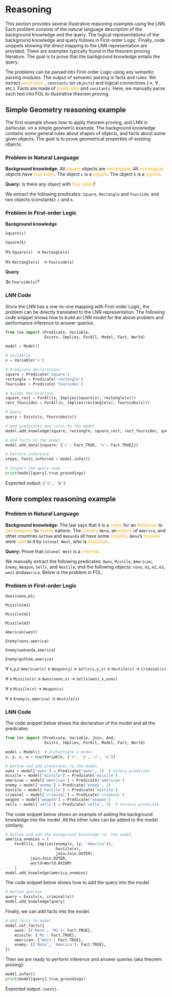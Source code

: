 # Reasoning 

This section provides several illustrative reasoning examples using the LNN. Each problem consists
of the natural language description of the background knowledge and the query. The logical 
representations of the background knowledge and query follows in First-order Logic. Finally,
code snippets showing the direct mapping to the LNN representation are provided. There are examples
typically found in the theorem proving literature. The goal is to prove that the background 
knowledge entails the query. 

The problems can be parsed into First-order Logic using any semantic parsing modules.
The output of semantic parsing is facts and rules. 
We extract <span style="color:orange">predicates</span> , `constants` (or `objects`)
and logical connectives (&rarr;, &forall;, etc.). 
Facts are made of <span style="color:orange">predicates</span> and `constants`. Here, we manually
parse each text into FOL to illustrative theorem proving.

## Simple Geometry reasoning example

The first example shows how to apply theorem proving, and LNN in particular, on a simple geometric
example. The background knowledge contains some general rules about shapes of objects, and
facts about some given objects. The goal is to prove geometrical properties of existing objects.

### Problem in Natural Language
**Background knowledge:** All <span style="color:orange">square</span> objects are <span style="color:orange">rectangular</span>. 
All <span style="color:orange">rectangular</span> objects have <span style="color:orange">four sides</span>. 
The object `c` is a <span style="color:orange">square</span>. The object `k` is a <span style="color:orange">square</span>.

**Query:** Is there any object with <span style="color:orange">four sides</span>?

We extract the following predicates: `Square`, `Rectangle` and `Fourside`; and two objects
(constants): `c` and `k`.

### Problem in First-order Logic
**Background knowledge**

``Square(c)`` 

``Square(k)``

&forall;x ``Square(x) `` &rarr; ``Rectangle(x)``

&forall;x ``Rectangle(x) `` &rarr; ``Fourside(x)``

**Query**

&exist;x ``Fourside(x)``?

### LNN Code

Since the LNN has a one-to-one mapping with First-order Logic, the problem can be 
directly translated to the LNN representation. The following code snippet shows how to
build an LNN model for the above problem and performance inference to answer queries.

```python
from lnn import (Predicate, Variable,
                 Exists, Implies, ForAll, Model, Fact, World)

model = Model()

# Variablle
x = Variable('x')

# Predicate declarations
square = Predicate('square')
rectangle = Predicate('rectangle')
foursides = Predicate('foursides')

# Axioms declarations
square_rect = ForAll(x, Implies(square(x), rectangle(x)))
rect_foursides = ForAll(x, Implies(rectangle(x), foursides(x)))

# Query
query = Exists(x, foursides(x))

# Add predicates and rules to the model
model.add_knowledge(square, rectangle, square_rect, rect_foursides, query)

# Add facts to the model
model.add_data({square: {'c': Fact.TRUE, 'k': Fact.TRUE}})

# Perform inference
steps, facts_inferred = model.infer()

# Inspect the query node
print(model[query].true_groundings)
```

Expected output: `{'c', 'k'}`

## More complex reasoning example

### Problem in Natural Language
**Background knowledge:** The law says that it is a <span style="color:orange">crime</span> for an <span style="color:orange">American</span> to <span style="color:orange">sell</span> <span style="color:orange">weapons</span> to <span style="color:orange">hostile</span> nations. 
The <span style="color:orange">country</span> `Nono`, an <span style="color:orange">enemy</span> of `America`, and other countries `Gotham` and `Wakanda` all have some <span style="color:orange">missiles</span>. 
`Nono`’s <span style="color:orange">missiles</span> were <span style="color:orange">sold</span> to it by `Colonel West`, who is <span style="color:orange">American</span>.

**Query:** Prove that `Colonel West` is a <span style="color:orange">criminal</span>.

We manually extract the following predicates: `Owns`, `Missile`, `American`, `Enemy`, 
`Weapon`, `Sells`, and `Hostile`; and the following objects: `nono`, `m1`, `m2`, `m3`, `west`
and`america`. Below is the problem in FOL.

### Problem in First-order Logic

`Owns(nono,m1)`

`Missile(m1)`

`Missile(m2)`

`Missile(m3)`

`American(west)`

`Enemy(nono,america)`

`Enemy(wakanda,america)`

`Enemy(gotham,america)`

&forall; x,y,z `American(x)` &and; `Weapon(y)` &and; `Sells(x,y,z)` &and; `Hostile(z)` &rarr; `Criminal(x)`

&forall; x `Missile(x)` &and; `Owns(nono,x)` &rarr; `Sells(west,x,nono)`

&forall; x `Missile(x)` &rarr; `Weapon(x)`

&forall; x `Enemy(x,america)` &rarr; `Hostile(x)`

### LNN Code

The code snippet below shows the declaration of the model and all the predicates.

```python
from lnn import (Predicate, Variable, Join, And,
                 Exists, Implies, ForAll, Model, Fact, World)

model = Model()  # Instantiate a model.
x, y, z, w = map(Variable, ['x', 'y', 'z', 'w'])

# Define and add predicates to the model.
owns = model['owns'] = Predicate('owns', 2)  # binary predicate
missile = model['missile'] = Predicate('missile')
american = model['american'] = Predicate('american')
enemy = model['enemy'] = Predicate('enemy', 2)
hostile = model['hostile'] = Predicate('hostile')
criminal = model['criminal'] = Predicate('criminal')
weapon = model['weapon'] = Predicate('weapon')
sells = model['sells'] = Predicate('sells', 3)  # ternary predicate

```

The code snippet below shows an example of adding the background knowledge into the model. All
the other rules can be added to the model similarly.
```python
# Define and add the background knowledge to  the model.
america_enemies = (
    ForAll(x, Implies(enemy(x, (y, 'America')), 
                      hostile(x),
                      join=Join.OUTER),
           join=Join.OUTER, 
           world=World.AXIOM)
    )
model.add_knowledge(america_enemies)
```

The code snippet below shows how to add the query into the model.

```python
# Define queries
query = Exists(x, criminal(x))
model.add_knowledge(query)
```

Finally, we can add facts into the model.

```python
# Add facts to model.
model.set_facts({
    owns: {('Nono', 'M1'): Fact.TRUE},
    missile: {'M1': Fact.TRUE},
    american: {'West': Fact.TRUE},
    enemy: {('Nono', 'America'): Fact.TRUE},
})
```

Then we are ready to perform inference and answer queries (aka theorem proving):

```python
model.infer()
print(model[query].true_groundings)
```

Expected output: `{west}`.
